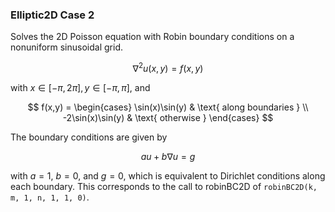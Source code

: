 ### Elliptic2D Case 2

Solves the 2D Poisson equation with Robin boundary conditions on a nonuniform sinusoidal grid.

$$
\nabla^2 u(x,y) = f(x,y)
$$

with $x\in[-\pi, 2\pi], y\in[-\pi, \pi]$, and

$$
f(x,y) = \begin{cases}
    \sin(x)\sin(y) & \text{ along boundaries } \\
    -2\sin(x)\sin(y) & \text{ otherwise }
\end{cases}
$$

The boundary conditions are given by

$$
au + b\nabla u = g
$$

with $a=1$, $b=0$, and $g=0$, which is equivalent to Dirichlet conditions along each boundary.
This corresponds to the call to robinBC2D of `robinBC2D(k, m, 1, n, 1, 1, 0)`.
